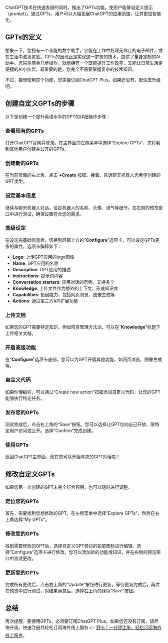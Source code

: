 ChatGPT技术在快速发展的同时，推出了GPTs功能，使用户能够自定义提示（prompt）。通过GPTs，用户可以大幅拓展ChatGPT的应用范围，让其更加智能化。

## GPTs的定义

想象一下，您拥有一个全能的数字助手，它能在工作中处理无休止的电子邮件，或在生活中激发灵感。GPTs的出现正是实现这一梦想的技术，提供了量身定制的AI助手。您只需简单几步操作，就能拥有一个既能提升工作效率，又能让日常生活更便捷的AI小伙伴。最重要的是，您完全不需要掌握复杂的技术知识。

不过，要想使用这个功能，您需要订阅ChatGPT Plus。如果还没有，赶快去升级吧。

## 创建自定义GPTs的步骤

以下是创建一个提升英语水平的GPT的详细操作步骤：

### 查看现有的GPTs

打开ChatGPT官网并登录。在主界面的左侧菜单中选择“Explore GPTs”，您将看到其他用户创建并公开的GPTs。

### 创建新的GPTs

在当前页面的右上角，点击 **+Create** 按钮。接着，告诉聊天机器人您希望创建的GPT类型。

### 设定基本信息

继续与聊天机器人对话，设定机器人的名称、头像、语气等细节。在右侧的预览窗口中进行测试，确保设置符合您的需求。

### 高级设定

在设定完基础信息后，切换到屏幕上方的“**Configure**”选项卡，可以设定GPTs更多的属性。选项卡解释如下：

- **Logo**: 上传GPT应用的logo图像
- **Name**: GPT应用的名称
- **Description**: GPT应用的描述
- **Instructions**: 提示词内容
- **Conversation starters**: 应用对话的示例，支持多个
- **Knowledge**: 上传文件作为额外的上下文，形成知识库
- **Capabilities**: 拓展能力，包括网页浏览、图像生成等
- **Actions**: 通过第三方API扩展功能

### 上传文档

如果您的GPT需要特定知识，例如项目管理方法论，可以在“**Knowledge**”标题下上传相关文档。

### 开启高级功能

在“**Configure**”选项卡底部，您可以为GPT开启其他功能，如网页浏览、图像生成等。

### 自定义代码

如果你懂编程，可以通过“Create new action”按钮添加自定义代码，让您的GPT能够执行特定任务。

### 发布您的GPTs

测试完成后，点击右上角的“Save”按钮。您可以选择让GPT仅向自己开放、限特定用户访问或公开。选择“Confirm”完成创建。

### 使用GPTs

返回ChatGPT主界面，现在您可以开始与您的GPT对话啦！

## 修改自定义GPTs

如果您第一次创建的GPT未完全符合预期，也可以随时进行调整。

### 定位您的GPTs

首先，需要找到您想修改的GPT。在左侧菜单中选择“Explore GPTs”，然后在右上角选择“My GPTs”。

### 修改您的GPTs

找到需要修改的GPT后，选择自定义GPT旁边的铅笔图标进行编辑。选择“Configure”选项卡进行修改，您可以添加新的功能或知识，并在右侧的预览窗口中测试更改。

### 更新您的GPTs

完成所有更改后，点击右上角的“Update”按钮进行更新。等待更新完成后，再次在预览中进行测试，对结果满意后，选择右上角的绿色“Save”按钮。

## 总结

再次提醒，要使用GPTs，必须要订阅ChatGPT Plus。如果您还没有订阅，请尽快升级。快速注册并轻松订阅海外线上服务 👉 [野卡 | 一分钟注册，轻松订阅海外线上服务](https://bit.ly/bewildcard)。